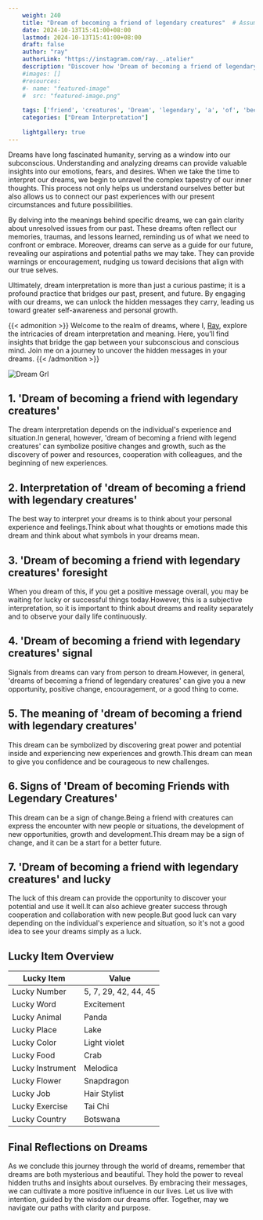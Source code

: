 ```yaml
---
    weight: 240
    title: "Dream of becoming a friend of legendary creatures"  # Assuming 'title' column exists
    date: 2024-10-13T15:41:00+08:00
    lastmod: 2024-10-13T15:41:00+08:00
    draft: false
    author: "ray"
    authorLink: "https://instagram.com/ray._.atelier"
    description: "Discover how 'Dream of becoming a friend of legendary creatures' can interpret your future and uncover its significant meanings in your life."
    #images: []
    #resources:
    #- name: "featured-image"
    #  src: "featured-image.png"
    
    tags: ['friend', 'creatures', 'Dream', 'legendary', 'a', 'of', 'becoming']
    categories: ["Dream Interpretation"]
    
    lightgallery: true
---
```

    
Dreams have long fascinated humanity, serving as a window into our subconscious. Understanding and analyzing dreams can provide valuable insights into our emotions, fears, and desires. When we take the time to interpret our dreams, we begin to unravel the complex tapestry of our inner thoughts. This process not only helps us understand ourselves better but also allows us to connect our past experiences with our present circumstances and future possibilities.

By delving into the meanings behind specific dreams, we can gain clarity about unresolved issues from our past. These dreams often reflect our memories, traumas, and lessons learned, reminding us of what we need to confront or embrace. Moreover, dreams can serve as a guide for our future, revealing our aspirations and potential paths we may take. They can provide warnings or encouragement, nudging us toward decisions that align with our true selves.

Ultimately, dream interpretation is more than just a curious pastime; it is a profound practice that bridges our past, present, and future. By engaging with our dreams, we can unlock the hidden messages they carry, leading us toward greater self-awareness and personal growth.

{{< admonition >}}
Welcome to the realm of dreams, where I, [Ray](https://instagram.com/ray._.atelier), explore the intricacies of dream interpretation and meaning. Here, you’ll find insights that bridge the gap between your subconscious and conscious mind. Join me on a journey to uncover the hidden messages in your dreams.
{{< /admonition >}}

![Dream Grl](https://cdn.pixabay.com/photo/2017/11/02/03/35/gothic-2910057_1280.jpg "Dream Grl")

## 1. 'Dream of becoming a friend with legendary creatures'
The dream interpretation depends on the individual's experience and situation.In general, however, 'dream of becoming a friend with legend creatures' can symbolize positive changes and growth, such as the discovery of power and resources, cooperation with colleagues, and the beginning of new experiences.

## 2. Interpretation of 'dream of becoming a friend with legendary creatures'
The best way to interpret your dreams is to think about your personal experience and feelings.Think about what thoughts or emotions made this dream and think about what symbols in your dreams mean.

## 3. 'Dream of becoming a friend with legendary creatures' foresight
When you dream of this, if you get a positive message overall, you may be waiting for lucky or successful things today.However, this is a subjective interpretation, so it is important to think about dreams and reality separately and to observe your daily life continuously.

## 4. 'Dream of becoming a friend with legendary creatures' signal
Signals from dreams can vary from person to dream.However, in general, 'dreams of becoming a friend of legendary creatures' can give you a new opportunity, positive change, encouragement, or a good thing to come.

## 5. The meaning of 'dream of becoming a friend with legendary creatures'
This dream can be symbolized by discovering great power and potential inside and experiencing new experiences and growth.This dream can mean to give you confidence and be courageous to new challenges.

## 6. Signs of 'Dream of becoming Friends with Legendary Creatures'
This dream can be a sign of change.Being a friend with creatures can express the encounter with new people or situations, the development of new opportunities, growth and development.This dream may be a sign of change, and it can be a start for a better future.

## 7. 'Dream of becoming a friend with legendary creatures' and lucky
The luck of this dream can provide the opportunity to discover your potential and use it well.It can also achieve greater success through cooperation and collaboration with new people.But good luck can vary depending on the individual's experience and situation, so it's not a good idea to see your dreams simply as a luck.

## Lucky Item Overview
| Lucky Item          | Value              |
|---------------|--------------------|
| Lucky Number        | 5, 7, 29, 42, 44, 45  |
| Lucky Word          | Excitement |
| Lucky Animal        | Panda |
| Lucky Place         | Lake     |
| Lucky Color         | Light violet     |
| Lucky Food          | Crab      |
| Lucky Instrument    | Melodica |
| Lucky Flower        | Snapdragon    |
| Lucky Job           | Hair Stylist       |
| Lucky Exercise      | Tai Chi  |
| Lucky Country       | Botswana    |


##  Final Reflections on Dreams

As we conclude this journey through the world of dreams, remember that dreams are both mysterious and beautiful. They hold the power to reveal hidden truths and insights about ourselves. By embracing their messages, we can cultivate a more positive influence in our lives. Let us live with intention, guided by the wisdom our dreams offer. Together, may we navigate our paths with clarity and purpose.
